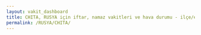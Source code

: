 ```yaml
---
layout: vakit_dashboard
title: CHITA, RUSYA için iftar, namaz vakitleri ve hava durumu - ilçe/eyalet seç
permalink: /RUSYA/CHITA/
---
```


<script type="text/javascript">
  var GLOBAL_COUNTRY = 'RUSYA';
  var GLOBAL_CITY = 'CHITA';
  var GLOBAL_STATE = '';
  var lat = 72;
  var lon = 21;
</script>
